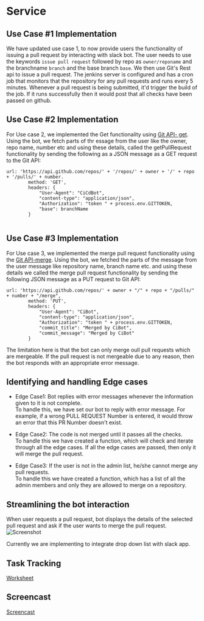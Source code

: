 # Service

## Use Case #1 Implementation

We have updated use case 1, to now provide users the functionality of issuing a pull request by interacting with slack bot. 
The user needs to use the keywords `issue pull request` followed by repo as `owner/reponame` and the branchname `branch` and the base branch `base`. We then use Git's Rest api to issue a pull request. The jenkins server is configured and has a 
cron job that monitors that the repository for any pull requests and runs every 5 minutes. Whenever a pull request is being submitted, it'd trigger the build of the job. If it runs successfully then it would post that all checks have been passed on github. 


## Use Case #2 Implementation

For Use case 2, we implemented the Get functionality using [Git API- get](https://developer.github.com/v3/repos/#get). Using the bot, we fetch parts of thr essage from the user like the owner, repo name, number etc and using these details, called the getPullRequest functionality by sending the following as a JSON message as a GET request to the Git API:
```
url: 'https://api.github.com/repos/' + '/repos/' + owner + '/' + repo + '/pulls/' + number.
		method: 'GET',
		headers: {
			"User-Agent": "CiCdBot",
			"content-type": "application/json",
			"Authorization": "token " + process.env.GITTOKEN,
			"base": branchName
		}
		
```

## Use Case #3 Implementation

For Use case 3, we implemented the merge pull request functionality using the [Git API-merge](https://developer.github.com/v3/pulls/#merge-a-pull-request-merge-button). Using the bot, we fetched the parts of the message from the user message like repository name, branch name etc. and using these details we called the merge pull request functionality by sending the following JSON message as a PUT request to Git API:
```
url: 'https://api.github.com/repos/' + owner + "/" + repo + "/pulls/" + number + "/merge",
		method: 'PUT',
		headers: {
			"User-Agent": "CiBot",
			"content-type": "application/json",
			"Authorization": "token " + process.env.GITTOKEN,
			"commit_title": "Merged by CiBot",
			"commit_message": "Merged by CiBot"
		}
```
The limitation here is that the bot can only merge oull pull requests which are mergeable. If the pull request is not mergeable due to any reason, then the bot responds with an appropriate error message.


## Identifying and handling Edge cases

* Edge Case1: Bot replies with error messages whenever the information given to it is not complete. </br>
  To handle this, we have set our bot to reply with error message. For example, if a wrong PULL REQUEST Number is entered, it would throw an error that this PR Number doesn't exist.

* Edge Case2: The code is not merged until it passes all the checks. </br>
  To handle this we have created a function, which will check and iterate through all the edge cases. If all the edge cases are passed, then only it will merge the pull request.</br>

* Edge Case3: If the user is not in the admin list, he/she cannot merge any pull requests.</br>
  To handle this we have created a function, which has a list of all the admin members and only they are allowed to merge on a repository.</br>


## Streamlining the bot interaction

When user requests a pull request, bot displays the details of the selected pull request and ask if the user wants to merge the pull request.</br>
![Screenshot](https://github.ncsu.edu/ssrivas8/CSC510Project/blob/milestone2/media/SEAPPInteractiveButtons.png)

Currently we are implementing to integrate drop down list with slack app.

## Task Tracking

[Worksheet](WORKSHEET.md)

## Screencast

[Screencast](https://www.youtube.com/watch?v=MNnJc90oxr8&t=27s)

